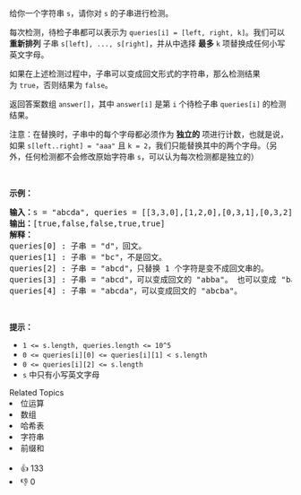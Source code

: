 <p>给你一个字符串&nbsp;<code>s</code>，请你对&nbsp;<code>s</code>&nbsp;的子串进行检测。</p>

<p>每次检测，待检子串都可以表示为&nbsp;<code>queries[i] = [left, right, k]</code>。我们可以 <strong>重新排列</strong> 子串&nbsp;<code>s[left], ..., s[right]</code>，并从中选择 <strong>最多</strong> <code>k</code>&nbsp;项替换成任何小写英文字母。&nbsp;</p>

<p>如果在上述检测过程中，子串可以变成回文形式的字符串，那么检测结果为&nbsp;<code>true</code>，否则结果为&nbsp;<code>false</code>。</p>

<p>返回答案数组&nbsp;<code>answer[]</code>，其中&nbsp;<code>answer[i]</code>&nbsp;是第&nbsp;<code>i</code>&nbsp;个待检子串&nbsp;<code>queries[i]</code>&nbsp;的检测结果。</p>

<p>注意：在替换时，子串中的每个字母都必须作为 <strong>独立的</strong> 项进行计数，也就是说，如果&nbsp;<code>s[left..right] = "aaa"</code>&nbsp;且&nbsp;<code>k = 2</code>，我们只能替换其中的两个字母。（另外，任何检测都不会修改原始字符串 <code>s</code>，可以认为每次检测都是独立的）</p>

<p>&nbsp;</p>

<p><strong>示例：</strong></p>

<pre><strong>输入：</strong>s = "abcda", queries = [[3,3,0],[1,2,0],[0,3,1],[0,3,2],[0,4,1]]
<strong>输出：</strong>[true,false,false,true,true]
<strong>解释：</strong>
queries[0] : 子串 = "d"，回文。
queries[1] :&nbsp;子串 = "bc"，不是回文。
queries[2] :&nbsp;子串 = "abcd"，只替换 1 个字符是变不成回文串的。
queries[3] :&nbsp;子串 = "abcd"，可以变成回文的 "abba"。 也可以变成 "baab"，先重新排序变成 "bacd"，然后把 "cd" 替换为 "ab"。
queries[4] :&nbsp;子串 = "abcda"，可以变成回文的 "abcba"。
</pre>

<p>&nbsp;</p>

<p><strong>提示：</strong></p>

<ul> 
 <li><code>1 &lt;= s.length,&nbsp;queries.length&nbsp;&lt;= 10^5</code></li> 
 <li><code>0 &lt;= queries[i][0] &lt;= queries[i][1] &lt;&nbsp;s.length</code></li> 
 <li><code>0 &lt;= queries[i][2] &lt;= s.length</code></li> 
 <li><code>s</code> 中只有小写英文字母</li> 
</ul>

<div><div>Related Topics</div><div><li>位运算</li><li>数组</li><li>哈希表</li><li>字符串</li><li>前缀和</li></div></div><br><div><li>👍 133</li><li>👎 0</li></div>